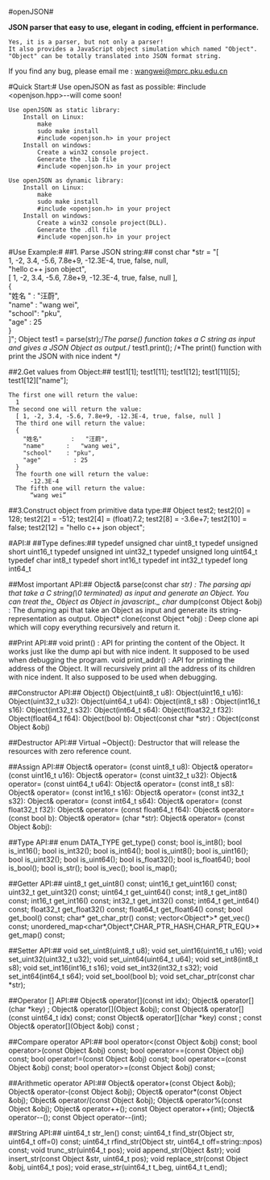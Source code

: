 #openJSON#

__JSON parser that easy to use, elegant in coding, effcient in performance.__

	Yes, it is a parser, but not only a parser!
	It also provides a JavaScript object simulation which named "Object".
	"Object" can be totally translated into JSON format string.


If you find any bug, please email me : wangwei@mprc.pku.edu.cn

#Quick Start:#
	Use openJSON as fast as possible:
		#include <openjson.hpp>--will come soon!
		
	Use openJSON as static library:
		Install on Linux:
			make
			sudo make install
			#include <openjson.h> in your project
		Install on windows:	
			Create a win32 console project.
			Generate the .lib file 
			#include <openjson.h> in your project
			
	Use openJSON as dynamic library:
		Install on Linux:
			make
			sudo make install
			#include <openjson.h> in your project
		Install on windows:	
			Create a win32 console project(DLL).
			Generate the .dll file 
			#include <openjson.h> in your project

#Use Example:#
##1. Parse JSON string:##
    const char   *str = 
      "[                                                            \
        1, -2, 3.4, -5.6, 7.8e+9, -12.3E-4, true, false, null,		  \
        \"hello c++ json object\",                                  \
        [ 1, -2, 3.4, -5.6, 7.8e+9, -12.3E-4, true, false, null ],	\
        {                                                           \
          \"姓名 \"  : \"汪蔚\",                                    \
          \"name\"  : \"wang wei\",                                	\
          \"school\": \"pku\",                               			  \
          \"age\"   : 25                                            \
        }                                                           \
      ]";
    Object test1 = parse(str);/*The parse() function takes a C string as input and gives a JSON Object as output.*/
    test1.print();            /*The print() function with print the JSON with nice indent */
    
##2.Get values from Object:##
    test1[1];
    test1[11];
    test1[12];
    test1[11][5];
    test1[12]["name"];
    
    The first one will return the value:
      1
    The second one will return the value: 
      [ 1, -2, 3.4, -5.6, 7.8e+9, -12.3E-4, true, false, null ]
	  The third one will return the value:
      {                                                                	 
        "姓名"		:	"汪蔚",                                       	 
        "name"		:	"wang wei",                                 	 
        "school"	: "pku",                               			 
        "age"		  : 25                                                 
      }
	  The fourth one will return the value:
		  -12.3E-4
	  The fifth one will return the value:
		  “wang wei”
    
##3.Construct object from primitive data type:##
    Object test2;
    test2[0]  = 128;
    test2[2]  = -512;
    test2[4]  = (float)7.2;
    test2[8]  = -3.6e+7;
    test2[10] = false;
    test2[12] = "hello c++ json object";


#API:#
##Type defines:##
	typedef unsigned char  	uint8_t 
	typedef unsigned short 	uint16_t 
	typedef unsigned int    uint32_t 
	typedef unsigned long  	uint64_t 
	typedef char  	int8_t 
	typedef short 	int16_t 
	typedef int   	int32_t 
	typedef long  	int64_t 

##Most important API:##
	Object& parse(const char *str) :
		The parsing api that take a C string(\0 terminated) as input and generate an Object. 
		You can treat the_		Object 	as Object in javascript._
	char* dump(const Object &obj) :
		The dumping api that take an Object as input and generate its string-representation 
		as output.
	Object* clone(const Object *obj) :
		Deep clone api which will copy everything recursively and return it.
	
##Print API:##
	void print() :
		API for printing the content of the Object. It works just like the dump api but with 
		nice indent. It supposed to be used when debugging the program.
	void print_addr() :
		API for printing the address of the Object. It will recursively print all the address 
		of its children with nice indent. It also supposed to be used when debugging.

##Constructor API:##
	Object()
	Object(uint8_t u8):
	Object(uint16_t u16):
	Object(uint32_t u32):
	Object(uint64_t u64):
	Object(int8_t s8) :
	Object(int16_t s16):
	Object(int32_t s32):
	Object(int64_t s64):
	Object(float32_t f32):
	Object(float64_t f64):
	Object(bool b):
	Object(const char *str) :
	Object(const Object &obj)

##Destructor API:##
	Virtual ~Object():
		Destructor that will release the resources with zero reference count.
		
##Assign API:##
	Object& operator= (const uint8_t u8):
	Object& operator= (const uint16_t u16):
	Object& operator= (const uint32_t u32):
	Object& operator= (const uint64_t u64):
	Object& operator= (const int8_t s8):
	Object& operator= (const int16_t s16):
	Object& operator= (const int32_t s32):
	Object& operator= (const int64_t s64):
	Object& operator= (const float32_t f32):
	Object& operator= (const float64_t f64):
	Object& operator= (const bool b):
	Object& operator= (char *str):
	Object& operator= (const Object &obj):

##Type API:##
	enum DATA_TYPE get_type() const;
	bool is_int8();
	bool is_int16();
	bool is_int32();
	bool is_int64();
	bool is_uint8();
	bool is_uint16();
	bool is_uint32();
	bool is_uint64();
	bool is_float32();
	bool is_float64();
	bool is_bool();
	bool is_str();
	bool is_vec();
	bool is_map();
	
##Getter API:##
	uint8_t   get_uint8() const;
	uint16_t  get_uint16() const;
	uint32_t  get_uint32() const;
	uint64_t  get_uint64() const;
	int8_t    get_int8() const;
	int16_t   get_int16() const;
	int32_t   get_int32() const;
	int64_t   get_int64() const;
	float32_t get_float32() const;
	float64_t get_float64() const;
	bool      get_bool() const;
	char*     get_char_ptr() const;
	vector<Object*>* get_vec() const;
	unordered_map<char*,Object*,CHAR_PTR_HASH,CHAR_PTR_EQU>* get_map() const;

##Setter API:##
	void set_uint8(uint8_t u8);
	void set_uint16(uint16_t u16);
	void set_uint32(uint32_t u32);
	void set_uint64(uint64_t u64);
	void set_int8(int8_t s8);
	void set_int16(int16_t s16);
	void set_int32(int32_t s32);
	void set_int64(int64_t s64);
	void set_bool(bool b);
	void set_char_ptr(const char *str);
	
##Operator [] API:##
	Object& operator[](const int idx);
	Object& operator[](char *key) ;
	Object& operator[](Object &obj);
	const Object& operator[](const uint64_t idx) const;
	const Object& operator[](char *key) const ;
	const Object& operator[](Object &obj) const ;
	
##Compare operator API:##
	bool operator<(const Object &obj) const;
	bool operator>(const Object &obj) const;
	bool operator==(const Object obj) const;
	bool operator!=(const Object &obj) const;
	bool operator<=(const Object &obj) const;
	bool operator>=(const Object &obj) const;

##Arithmetic operator API:##
	Object& operator+(const Object &obj);
	Object& operator-(const Object &obj);
	Object& operator*(const Object &obj);
	Object& operator/(const Object &obj);
	Object& operator%(const Object &obj);
	Object& operator++();
	const Object operator++(int);
	Object& operator--();
	const Object operator--(int);

##String API:##
	uint64_t str_len() const;
	uint64_t find_str(Object str, uint64_t off=0) const;
	uint64_t rfind_str(Object str, uint64_t off=string::npos) const;
	void trunc_str(uint64_t pos);
	void append_str(Object &str);
	void insert_str(const Object &str, uint64_t pos);
	void replace_str(const Object &obj, uint64_t pos);
	void erase_str(uint64_t t_beg, uint64_t t_end);

    
    
















